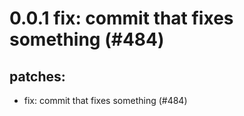 # 0.0.1 fix: commit that fixes something (#484)

## patches:
* fix: commit that fixes something (#484)

